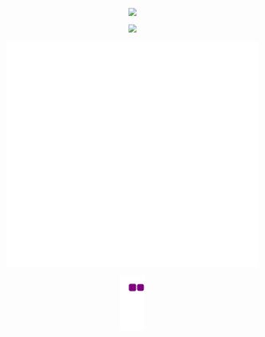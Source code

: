 <p align="center"><img src="https://github-readme-stats.vercel.app/api?username=LoopGlitch26&count_private=true&include_all_commits&show_icons=true&theme=tokyonight">

<p align="center">
    <a href="https://git.io/streak-stats">
        <img src="https://github-readme-streak-stats.herokuapp.com/?user=LoopGlitch26&theme=tokyonight"/>
    </a>
</p>
  
<p align="center"><img src="https://github.com/LoopGlitch26/LoopGlitch26/blob/main/github-metrics.svg">
  
<p align="center"><img src= "https://github.com/LoopGlitch26/LoopGlitch26/blob/output/github-contribution-grid-snake.gif">

  
<!--START_SECTION:waka-->
<!--END_SECTION:waka-->

